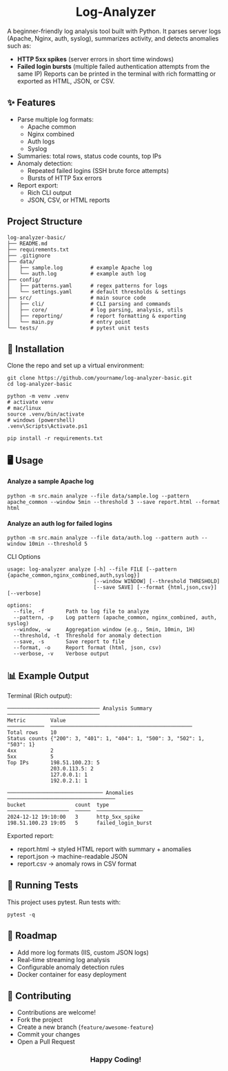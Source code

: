 <h1 align="center">Log-Analyzer</h1>

A beginner-friendly log analysis tool built with Python.
It parses server logs (Apache, Nginx, auth, syslog), summarizes activity, and detects anomalies such as:
 - **HTTP 5xx spikes** (server errors in short time windows)
 - **Failed login bursts** (multiple failed authentication attempts from the same IP)
Reports can be printed in the terminal with rich formatting or exported as HTML, JSON, or CSV.


## ✨ Features

 - Parse multiple log formats:
   - Apache common
   - Nginx combined
   - Auth logs
   - Syslog
 - Summaries: total rows, status code counts, top IPs
 - Anomaly detection:
   - Repeated failed logins (SSH brute force attempts)
   - Bursts of HTTP 5xx errors
 - Report export:
   - Rich CLI output
   - JSON, CSV, or HTML reports


## Project Structure

    log-analyzer-basic/
    ├── README.md
    ├── requirements.txt
    ├── .gitignore
    ├── data/
    │   ├── sample.log         # example Apache log
    │   └── auth.log           # example auth log
    ├── config/
    │   ├── patterns.yaml      # regex patterns for logs
    │   └── settings.yaml      # default thresholds & settings
    ├── src/                   # main source code
    │   ├── cli/               # CLI parsing and commands
    │   ├── core/              # log parsing, analysis, utils
    │   ├── reporting/         # report formatting & exporting
    │   └── main.py            # entry point
    └── tests/                 # pytest unit tests


## 🚀 Installation

Clone the repo and set up a virtual environment:
```
git clone https://github.com/yourname/log-analyzer-basic.git
cd log-analyzer-basic

python -m venv .venv
# activate venv
# mac/linux
source .venv/bin/activate
# windows (powershell)
.venv\Scripts\Activate.ps1

pip install -r requirements.txt
```

## 🖥 Usage
#### Analyze a sample Apache log
```
python -m src.main analyze --file data/sample.log --pattern apache_common --window 5min --threshold 3 --save report.html --format html
```
#### Analyze an auth log for failed logins
```
python -m src.main analyze --file data/auth.log --pattern auth --window 10min --threshold 5
```

CLI Options

    usage: log-analyzer analyze [-h] --file FILE [--pattern {apache_common,nginx_combined,auth,syslog}]
                                [--window WINDOW] [--threshold THRESHOLD]
                                [--save SAVE] [--format {html,json,csv}] [--verbose]
    
    options:
      --file, -f       Path to log file to analyze
      --pattern, -p    Log pattern (apache_common, nginx_combined, auth, syslog)
      --window, -w     Aggregation window (e.g., 5min, 10min, 1H)
      --threshold, -t  Threshold for anomaly detection
      --save, -s       Save report to file
      --format, -o     Report format (html, json, csv)
      --verbose, -v    Verbose output

## 📊 Example Output

Terminal (Rich output):
```
────────────────────────────── Analysis Summary ──────────────────────────────
Metric        Value
────────────  ──────────────────────────────────────────────
Total rows    10
Status counts {"200": 3, "401": 1, "404": 1, "500": 3, "502": 1, "503": 1}
4xx           2
5xx           5
Top IPs       198.51.100.23: 5
              203.0.113.5: 2
              127.0.0.1: 1
              192.0.2.1: 1

─────────────────────────────── Anomalies ───────────────────────────────────
bucket                count  type
────────────────────  ─────  ───────────────
2024-12-12 19:10:00   3      http_5xx_spike
198.51.100.23 19:05   5      failed_login_burst
```

Exported report:

 - report.html → styled HTML report with summary + anomalies
 - report.json → machine-readable JSON
 - report.csv → anomaly rows in CSV format


## 🧪 Running Tests

This project uses pytest. Run tests with:
```
pytest -q
```

## 📌 Roadmap

 - Add more log formats (IIS, custom JSON logs)
 - Real-time streaming log analysis
 - Configurable anomaly detection rules
 - Docker container for easy deployment


## 🙌 Contributing

 - Contributions are welcome!
 - Fork the project
 - Create a new branch (`feature/awesome-feature`)
 - Commit your changes
 - Open a Pull Request
<h3 align="center">Happy Coding!</h3>
